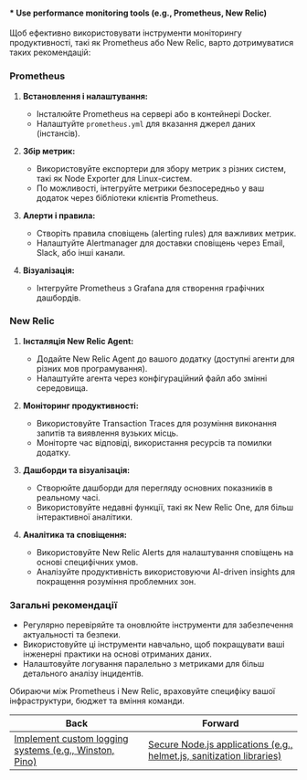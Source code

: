 #### * Use performance monitoring tools (e.g., Prometheus, New Relic)

Щоб ефективно використовувати інструменти моніторингу продуктивності, такі як Prometheus або New Relic, варто дотримуватися таких рекомендацій:

### Prometheus
1. **Встановлення і налаштування:**
   - Інсталюйте Prometheus на сервері або в контейнері Docker.
   - Налаштуйте `prometheus.yml` для вказання джерел даних (інстансів).

2. **Збір метрик:**
   - Використовуйте експортери для збору метрик з різних систем, такі як Node Exporter для Linux-систем.
   - По можливості, інтегруйте метрики безпосередньо у ваш додаток через бібліотеки клієнтів Prometheus.

3. **Алерти і правила:**
   - Створіть правила сповіщень (alerting rules) для важливих метрик.
   - Налаштуйте Alertmanager для доставки сповіщень через Email, Slack, або інші канали.

4. **Візуалізація:**
   - Інтегруйте Prometheus з Grafana для створення графічних дашбордів.

### New Relic
1. **Інсталяція New Relic Agent:**
   - Додайте New Relic Agent до вашого додатку (доступні агенти для різних мов програмування).
   - Налаштуйте агента через конфігураційний файл або змінні середовища.

2. **Моніторинг продуктивності:**
   - Використовуйте Transaction Traces для розуміння виконання запитів та виявлення вузьких місць.
   - Моніторте час відповіді, використання ресурсів та помилки додатку.

3. **Дашборди та візуалізація:**
   - Створюйте дашборди для перегляду основних показників в реальному часі.
   - Використовуйте недавні функції, такі як New Relic One, для більш інтерактивної аналітики.

4. **Аналітика та сповіщення:**
   - Використовуйте New Relic Alerts для налаштування сповіщень на основі специфічних умов.
   - Аналізуйте продуктивність використовуючи AI-driven insights для покращення розуміння проблемних зон.

### Загальні рекомендації
- Регулярно перевіряйте та оновлюйте інструменти для забезпечення актуальності та безпеки.
- Використовуйте ці інструменти навчально, щоб покращувати ваші інженерні практики на основі отриманих даних.
- Налаштовуйте логування паралельно з метриками для більш детального аналізу інцидентів. 

Обираючи між Prometheus і New Relic, враховуйте специфіку вашої інфраструктури, бюджет та вміння команди.

| Back | Forward |
|---|---|
| [Implement custom logging systems (e.g., Winston, Pino)](/ua/senior/nodejs/implement-a-custom-logging-system-such-as-winston-or-pino.md)  | [Secure Node.js applications (e.g., helmet.js, sanitization libraries)](/ua/senior/nodejs/secure-nodejs-applications.md) |